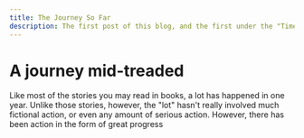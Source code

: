 ```yaml
---
title: The Journey So Far
description: The first post of this blog, and the first under the "Timeline" series, I highlight my journey so far in the past year.
---
```


# A journey mid-treaded

Like most of the stories you may read in books, a lot has happened in one year. Unlike those stories, however, the "lot" hasn't really involved much fictional action, or even any amount of serious action. However, there has been action in the form of great progress